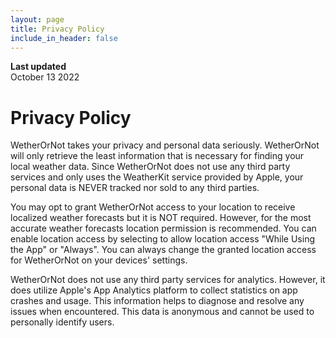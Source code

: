```yaml
---
layout: page
title: Privacy Policy
include_in_header: false
---
```


**Last updated**  
October 13 2022

# Privacy Policy
WetherOrNot takes your privacy and personal data seriously. WetherOrNot will only retrieve the least information that is necessary for finding your local weather data. Since WetherOrNot does not use any third party services and only uses the WeatherKit service provided by Apple, your personal data is NEVER tracked nor sold to any third parties.  

You may opt to grant WetherOrNot access to your location to receive localized weather forecasts but it is NOT required. However, for the most accurate weather forecasts location permission is recommended. You can enable location access by selecting to allow location access "While Using the App" or "Always". You can always change the granted location access for WetherOrNot on your devices' settings.

WetherOrNot does not use any third party services for analytics. However, it does utilize Apple's App Analytics platform to collect statistics on app crashes and usage. This information helps to diagnose and resolve any issues when encountered. This data is anonymous and cannot be used to personally identify users.
